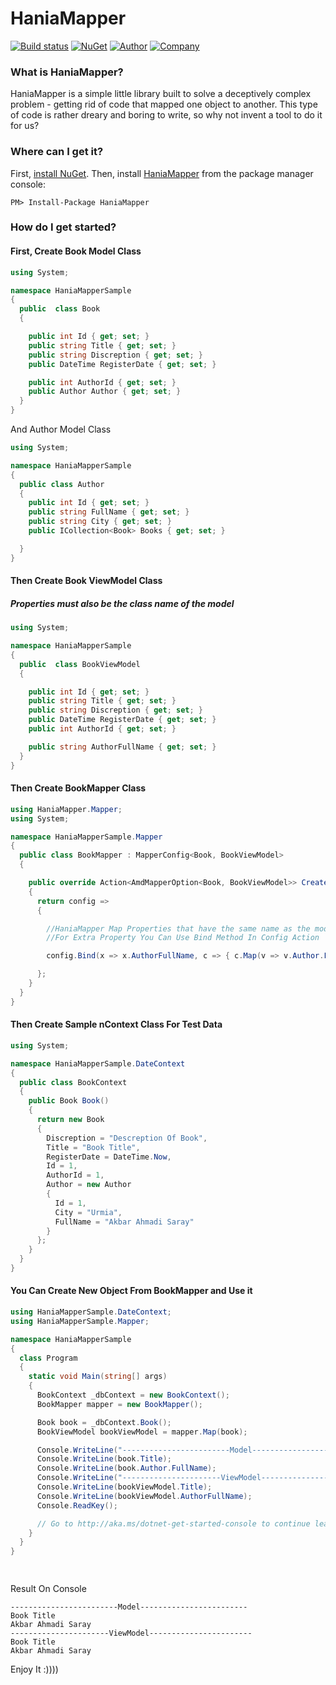 # HaniaMapper

[![Build status](https://ci.appveyor.com/api/projects/status/q261l3sbokafmx1o/branch/master?svg=true)](https://www.nuget.org/packages/HaniaMapper/)
[![NuGet](http://img.shields.io/nuget/v/HaniaMapper.svg)](https://www.nuget.org/packages/HaniaMapper/)
[![Author](https://img.shields.io/badge/Author-Akbar%20Ahmadi%20Saray-brightgreen.svg)](https://www.nuget.org/packages/HaniaMapper/)
[![Company](https://img.shields.io/badge/Company-Http%3A%2F%2FHaniaGroup.ir-orange.svg)](https://www.nuget.org/packages/HaniaMapper/)


### What is HaniaMapper?

HaniaMapper is a simple little library built to solve a deceptively complex problem - getting rid of code that mapped one object to another. This type of code is rather dreary and boring to write, so why not invent a tool to do it for us?


### Where can I get it?

First, [install NuGet](http://docs.nuget.org/docs/start-here/installing-nuget). Then, install [HaniaMapper](https://www.nuget.org/packages/HaniaMapper/) from the package manager console:

```
PM> Install-Package HaniaMapper 
```


### How do I get started?

#### First, Create Book Model Class 

```csharp
using System;

namespace HaniaMapperSample
{
  public  class Book
  {

    public int Id { get; set; }
    public string Title { get; set; }
    public string Discreption { get; set; }
    public DateTime RegisterDate { get; set; }

    public int AuthorId { get; set; }
    public Author Author { get; set; }
  }
}
```

And Author Model Class


```csharp
using System;

namespace HaniaMapperSample
{
  public class Author
  {
    public int Id { get; set; }
    public string FullName { get; set; }
    public string City { get; set; }
    public ICollection<Book> Books { get; set; }

  }
}

```


#### Then Create Book ViewModel Class 
##### Properties must also be the class name of the model 
```csharp
using System;

namespace HaniaMapperSample
{
  public  class BookViewModel
  {

    public int Id { get; set; }
    public string Title { get; set; }
    public string Discreption { get; set; }
    public DateTime RegisterDate { get; set; }
    public int AuthorId { get; set; }

    public string AuthorFullName { get; set; }
  }
}

```



#### Then Create BookMapper Class

```csharp
using HaniaMapper.Mapper;
using System;

namespace HaniaMapperSample.Mapper
{
  public class BookMapper : MapperConfig<Book, BookViewModel>
  {

    public override Action<AmdMapperOption<Book, BookViewModel>> CreateConfig()
    {
      return config =>
      {

        //HaniaMapper Map Properties that have the same name as the model class
        //For Extra Property You Can Use Bind Method In Config Action

        config.Bind(x => x.AuthorFullName, c => { c.Map(v => v.Author.FullName); });

      };
    }
  }
}

```
#### Then Create Sample nContext Class For Test Data
```csharp
using System;

namespace HaniaMapperSample.DateContext
{
  public class BookContext
  {
    public Book Book()
    {
      return new Book
      {
        Discreption = "Descreption Of Book",
        Title = "Book Title",
        RegisterDate = DateTime.Now,
        Id = 1,
        AuthorId = 1,
        Author = new Author
        {
          Id = 1,
          City = "Urmia",
          FullName = "Akbar Ahmadi Saray"
        }
      };
    }
  }
}

```

#### You Can Create New Object From BookMapper and Use it
```csharp
using HaniaMapperSample.DateContext;
using HaniaMapperSample.Mapper;

namespace HaniaMapperSample
{
  class Program
  {
    static void Main(string[] args)
    {
      BookContext _dbContext = new BookContext();
      BookMapper mapper = new BookMapper(); 

      Book book = _dbContext.Book();
      BookViewModel bookViewModel = mapper.Map(book);

      Console.WriteLine("------------------------Model------------------------");
      Console.WriteLine(book.Title);
      Console.WriteLine(book.Author.FullName);
      Console.WriteLine("----------------------ViewModel-----------------------");
      Console.WriteLine(bookViewModel.Title);
      Console.WriteLine(bookViewModel.AuthorFullName);
      Console.ReadKey();

      // Go to http://aka.ms/dotnet-get-started-console to continue learning how to build a console app! 
    }
  }
}

      
```

Result On Console
```
------------------------Model------------------------
Book Title
Akbar Ahmadi Saray
----------------------ViewModel-----------------------
Book Title
Akbar Ahmadi Saray

```
Enjoy It :))))


